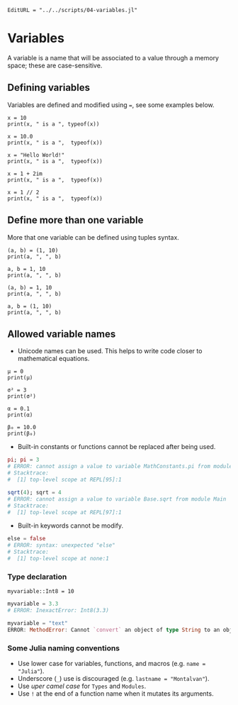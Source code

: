 ```@meta
EditURL = "../../scripts/04-variables.jl"
```

# Variables

A variable is a name that will be associated to a value through a memory space; these
are case-sensitive.

## Defining variables

Variables are defined and modified using `=`, see some examples below.

````@example 04-variables
x = 10
print(x, " is a ", typeof(x))
````

````@example 04-variables
x = 10.0
print(x, " is a ",  typeof(x))
````

````@example 04-variables
x = "Hello World!"
print(x, " is a ",  typeof(x))
````

````@example 04-variables
x = 1 + 2im
print(x, " is a ",  typeof(x))
````

````@example 04-variables
x = 1 // 2
print(x, " is a ",  typeof(x))
````

## Define more than one variable

More that one variable can be defined using tuples syntax.

````@example 04-variables
(a, b) = (1, 10)
print(a, ", ", b)
````

````@example 04-variables
a, b = 1, 10
print(a, ", ", b)
````

````@example 04-variables
(a, b) = 1, 10
print(a, ", ", b)
````

````@example 04-variables
a, b = (1, 10)
print(a, ", ", b)
````

## Allowed variable names

- Unicode names can be used. This helps to write code closer to mathematical equations.

````@example 04-variables
μ = 0
print(μ)
````

````@example 04-variables
σ² = 3
print(σ²)
````

````@example 04-variables
α = 0.1
print(α)
````

````@example 04-variables
β₀ = 10.0
print(β₀)
````

- Built-in constants or functions cannot be replaced after being used.

```julia
pi; pi = 3
# ERROR: cannot assign a value to variable MathConstants.pi from module Main
# Stacktrace:
#  [1] top-level scope at REPL[95]:1
```

```julia
sqrt(4); sqrt = 4
# ERROR: cannot assign a value to variable Base.sqrt from module Main
# Stacktrace:
#  [1] top-level scope at REPL[97]:1
```

- Built-in keywords cannot be modify.

```julia
else = false
# ERROR: syntax: unexpected "else"
# Stacktrace:
#  [1] top-level scope at none:1
```

### Type declaration

````@example 04-variables
myvariable::Int8 = 10
````

```julia
myvariable = 3.3
# ERROR: InexactError: Int8(3.3)
```

```julia
myvariable = "text"
ERROR: MethodError: Cannot `convert` an object of type String to an object of type Int8
```

### Some Julia naming conventions

- Use lower case for variables, functions, and macros (e.g. `name = "Julia"`).
- Underscore (`_`) use is discouraged (e.g. `lastname = "Montalvan"`).
- Use *uper camel case* for `Types` and `Modules`.
- Use `!` at the end of a function name when it mutates its arguments.

